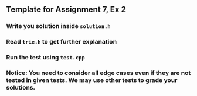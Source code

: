 ## Template for Assignment 7, Ex 2

### Write you solution inside ```solution.h```
### Read ```trie.h``` to get further explanation
### Run the test using ```test.cpp```

### Notice: You need to consider all edge cases even if they are not tested in given tests. We may use other tests to grade your solutions.

